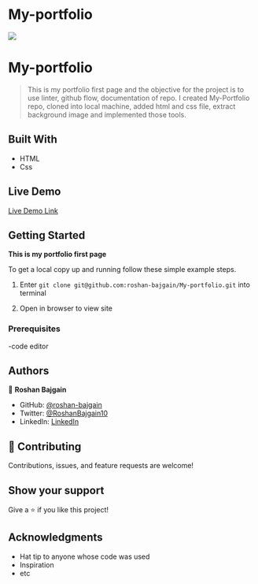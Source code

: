 # My-portfolio
![](https://img.shields.io/badge/Microverse-blueviolet)

# My-portfolio

> This is my portfolio first page and the objective for the project is to use linter, github flow, documentation of repo. I created My-Portfolio repo, cloned into local machine, added html and css file, extract background image and implemented those tools.

## Built With

- HTML
- Css

## Live Demo

[Live Demo Link](https://roshan-bajgain.github.io/)


## Getting Started

**This is my portfolio first page**


To get a local copy up and running follow these simple example steps.
1) Enter `git clone git@github.com:roshan-bajgain/My-portfolio.git` into terminal

2) Open in browser to view site


### Prerequisites
-code editor


## Authors

👤 **Roshan Bajgain**

- GitHub: [@roshan-bajgain](https://github.com/roshan-bajgain)
- Twitter: [@RoshanBajgain10](https://twitter.com/RoshanBajgain10)
- LinkedIn: [LinkedIn](https://www.linkedin.com/in/roshan-bazgain/)


## 🤝 Contributing

Contributions, issues, and feature requests are welcome!

## Show your support

Give a ⭐️ if you like this project!

## Acknowledgments

- Hat tip to anyone whose code was used
- Inspiration
- etc
